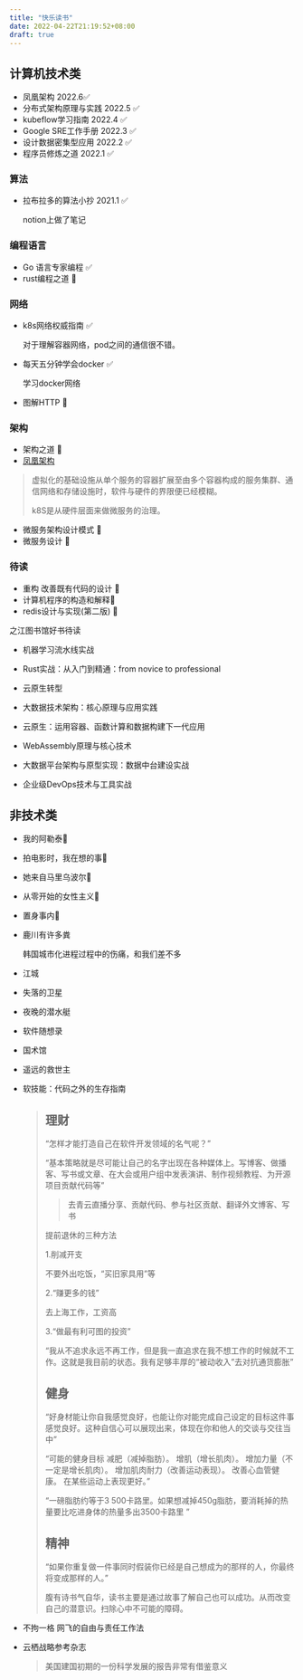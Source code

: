 ```yaml
---
title: "快乐读书"
date: 2022-04-22T21:19:52+08:00
draft: true
---
```




## 计算机技术类

* 凤凰架构 2022.6✅
* 分布式架构原理与实践 2022.5 ✅
* kubeflow学习指南 2022.4  ✅
* Google SRE工作手册 2022.3 ✅
* 设计数据密集型应用 2022.2  ✅
* 程序员修炼之道 2022.1 ✅

### 算法

* 拉布拉多的算法小抄 2021.1 ✅

  notion上做了笔记

### 编程语言

* Go 语言专家编程 ✅
* rust编程之道 🍎

### 网络

* k8s网络权威指南 ✅

  对于理解容器网络，pod之间的通信很不错。

* 每天五分钟学会docker ✅

  学习docker网络

* 图解HTTP 🍎

### 架构

* 架构之道 🍎
*  [凤凰架构](https://icyfenix.cn/) 

> 虚拟化的基础设施从单个服务的容器扩展至由多个容器构成的服务集群、通信网络和存储设施时，软件与硬件的界限便已经模糊。
>
> k8S是从硬件层面来做微服务的治理。

* 微服务架构设计模式 🍎
* 微服务设计 🍎

### 待读

* 重构 改善既有代码的设计 🍎
* 计算机程序的构造和解释🍎
* redis设计与实现(第二版) 🍎

之江图书馆好书待读

* 机器学习流水线实战

* Rust实战：从入门到精通：from novice to professional

* 云原生转型

* 大数据技术架构：核心原理与应用实践

* 云原生：运用容器、函数计算和数据构建下一代应用

* WebAssembly原理与核心技术

* 大数据平台架构与原型实现：数据中台建设实战

* 企业级DevOps技术与工具实战

  

## 非技术类

* 我的阿勒泰🍎

* 拍电影时，我在想的事🍎

* 她来自马里乌波尔🍎

* 从零开始的女性主义🍎

* 置身事内🍎

* 鹿川有许多粪

  韩国城市化进程过程中的伤痛，和我们差不多

* 江城 

* 失落的卫星

* 夜晚的潜水艇

* 软件随想录

* 国术馆

* 遥远的救世主

* 软技能：代码之外的生存指南

  > ## 理财
  >
  > “怎样才能打造自己在软件开发领域的名气呢？”
  >
  > “基本策略就是尽可能让自己的名字出现在各种媒体上。写博客、做播客、写书或文章、在大会或用户组中发表演讲、制作视频教程、为开源项目贡献代码等”
  >
  > > 去青云直播分享、贡献代码、参与社区贡献、翻译外文博客、写书
  >
  > 提前退休的三种方法
  >
  > 1.削减开支
  >
  > 不要外出吃饭，“买旧家具用”等
  >
  > 2.“赚更多的钱”
  >
  > 去上海工作，工资高
  >
  > 3.“做最有利可图的投资”
  >
  > “我从不追求永远不再工作，但是我一直追求在我不想工作的时候就不工作。这就是我目前的状态。我有足够丰厚的“被动收入”去对抗通货膨胀”
  >
  > ## 健身
  >
  > “好身材能让你自我感觉良好，也能让你对能完成自己设定的目标这件事感觉良好。这种自信心可以展现出来，体现在你和他人的交谈与交往当中”
  >
  > “可能的健身目标 减肥（减掉脂肪）。 增肌（增长肌肉）。 增加力量（不一定是增长肌肉）。 增加肌肉耐力（改善运动表现）。 改善心血管健康。 在某些运动上表现更好。”
  >
  > “一磅脂肪约等于3 500卡路里。如果想减掉450g脂肪，要消耗掉的热量要比吃进身体的热量多出3500卡路里 ”
  >
  > ## 精神
  >
  > “如果你重复做一件事同时假装你已经是自己想成为的那样的人，你最终将变成那样的人。”
  >
  > 腹有诗书气自华，读书主要是通过故事了解自己也可以成功。从而改变自己的潜意识。扫除心中不可能的障碍。

* 不拘一格 网飞的自由与责任工作法

* 云栖战略参考杂志

  > 美国建国初期的一份科学发展的报告非常有借鉴意义
